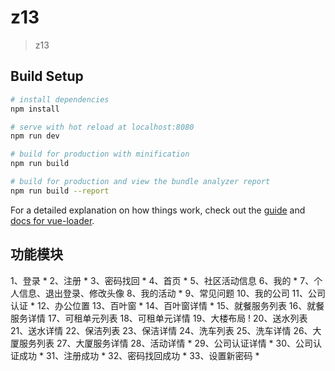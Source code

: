 # z13

> z13

## Build Setup

``` bash
# install dependencies
npm install

# serve with hot reload at localhost:8080
npm run dev

# build for production with minification
npm run build

# build for production and view the bundle analyzer report
npm run build --report
```

For a detailed explanation on how things work, check out the [guide](http://vuejs-templates.github.io/webpack/) and [docs for vue-loader](http://vuejs.github.io/vue-loader).


## 功能模块

1、登录 *
2、注册 *
3、密码找回 *
4、首页 *
5、社区活动信息
6、我的 *
7、个人信息、退出登录、修改头像
8、我的活动 *
9、常见问题
10、我的公司
11、公司认证 *
12、办公位置
13、百叶窗 *
14、百叶窗详情 *
15、就餐服务列表
16、就餐服务详情
17、可租单元列表
18、可租单元详情
19、大楼布局 !
20、送水列表
21、送水详情
22、保洁列表
23、保洁详情
24、洗车列表
25、洗车详情
26、大厦服务列表
27、大厦服务详情
28、活动详情 *
29、公司认证详情 *
30、公司认证成功 *
31、注册成功 *
32、密码找回成功 *
33、设置新密码 *